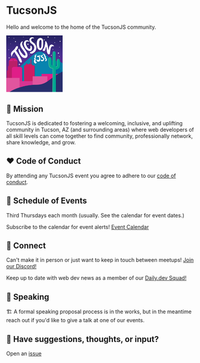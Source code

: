 # TucsonJS
Hello and welcome to the home of the TucsonJS community.

<img src="/assets/TucsonJS-logo-square.png" alt="TucsonJS logo consisting of the downtown Tucson skyline and the name TucsonJS written in the night sky" width="30%">

## 🎯 Mission
TucsonJS is dedicated to fostering a welcoming, inclusive, and uplifting community in Tucson, AZ (and surrounding areas) where web developers of all skill levels can come together to find community, professionally network, share knowledge, and grow.

## ❤️ Code of Conduct
By attending any TucsonJS event you agree to adhere to our [code of conduct](https://github.com/TucsonJS/.github/blob/main/profile/CONDUCT.md).

## 📅 Schedule of Events
Third Thursdays each month (usually. See the calendar for event dates.)

Subscribe to the calendar for event alerts!
[Event Calendar](https://lu.ma/tucsonjs)

## 💬 Connect
Can't make it in person or just want to keep in touch between meetups! [Join our Discord!](https://discord.gg/genM8dKvgt)

Keep up to date with web dev news as a member of our [Daily.dev Squad!](https://dly.to/qetIiYcE2MO)


## 🎤 Speaking 
🏗️ A formal speaking proposal process is in the works, but in the meantime reach out if you'd like to give a talk at one of our events.

## 💭 Have suggestions, thoughts, or input?
Open an [issue](https://github.com/TucsonJS/.github/issues)
